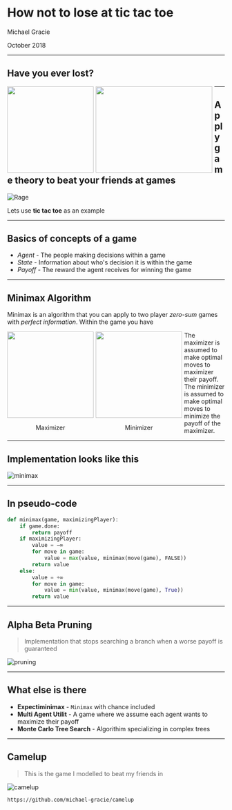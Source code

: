 
# How not to lose at tic tac toe

Michael Gracie

October 2018

---
## Have you ever lost?

<div class="image12">
    <div style="float:left;margin-right:5px;">
        <img src="/img/loss.png" height="200" width="200"/>
    </div>
    <div style="float:left;margin-right:5px;">
        <img class="middle-img" src="/img/sad.png"/ height="200" width="270"/>
</div>

---

## Apply game theory to beat your friends at games


![Rage](https://media.giphy.com/media/s0FsE5TsEF8g8/giphy.gif)

Lets use **tic tac toe** as an example

---

## Basics of concepts of a game

- *Agent* - The people making decisions within a game
- *State* - Information about who's decision it is within the game
- *Payoff* - The reward the agent receives for winning the game

---

## Minimax Algorithm

Minimax is an algorithm that you can apply to two player *zero-sum* games with *perfect information*. Within the game you have


<div class="image12">
    <div style="float:left;margin-right:5px;">
        <img src="https://media.giphy.com/media/D2LspqlvLIXK0/giphy.gif" height="200" width="200"/>
    <p style="text-align:center;">Maximizer</p>
    </div>
    <div style="float:left;margin-right:5px;">
        <img class="middle-img" src="https://i.pinimg.com/originals/6c/e4/45/6ce445a5b3d6bc9217963ce2402f49f7.gif"/ height="200" width="200"/>
    <p style="text-align:center;">Minimizer</p>
</div>


The maximizer is assumed to make optimal moves to maximizer their payoff. The minimizer is assumed to make optimal moves to minimize the payoff of the maximizer.

---

## Implementation looks like this

![minimax](/img/minimax.png)

---

## In pseudo-code

```python
def minimax(game, maximizingPlayer):
    if game.done:
        return payoff
    if maximizingPlayer:
        value = −∞
        for move in game:
            value = max(value, minimax(move(game), FALSE))
        return value
    else:
        value = +∞
        for move in game:
            value = min(value, minimax(move(game), True))
        return value
```

---

## Alpha Beta Pruning

>  Implementation that stops searching a branch when a worse payoff is guaranteed

![pruning](https://media.geeksforgeeks.org/wp-content/uploads/MIN_MAX3.jpg)

---

## What else is there

- **Expectiminimax** - `Minimax` with chance included
- **Multi Agent Utilit** - A game where we assume each agent wants to maximize their payoff
- **Monte Carlo Tree Search** - Algorithim specializing in complex trees

---

## Camelup

> This is the game I modelled to beat my friends in

![camelup](/img/game_screen.png)

`https://github.com/michael-gracie/camelup`

